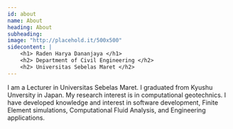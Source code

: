 ```yaml
---
id: about
name: About
heading: About
subheading: 
image: "http://placehold.it/500x500"
sidecontent: |
    <h1> Raden Harya Dananjaya </h1>
    <h2> Department of Civil Engineering </h2>
    <h2> Universitas Sebelas Maret </h2> 
---
```

 
<div class="article-style"> 
    <p>I am a Lecturer in Universitas Sebelas Maret. I graduated from Kyushu Unversity in Japan. My research interest is in computational geotechnics. I have developed knowledge and interest in software development, Finite Element simulations, Computational Fluid Analysis, and Engineering applications.</p>
</div> 
 
 
 